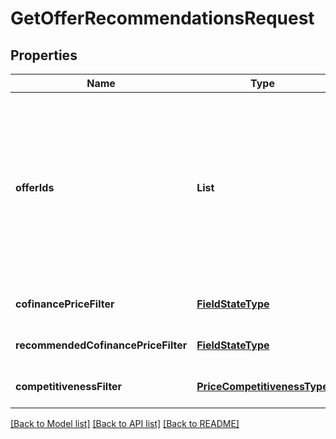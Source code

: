 # GetOfferRecommendationsRequest
## Properties

| Name | Type | Description | Notes |
|------------ | ------------- | ------------- | -------------|
| **offerIds** | **List** | Идентификаторы товаров, информация о которых нужна. ⚠️ Не используйте это поле одновременно с остальными фильтрами. Если вы хотите воспользоваться фильтрами, оставьте поле пустым. | [optional] [default to null] |
| **cofinancePriceFilter** | [**FieldStateType**](FieldStateType.md) |  | [optional] [default to null] |
| **recommendedCofinancePriceFilter** | [**FieldStateType**](FieldStateType.md) |  | [optional] [default to null] |
| **competitivenessFilter** | [**PriceCompetitivenessType**](PriceCompetitivenessType.md) |  | [optional] [default to null] |

[[Back to Model list]](../README.md#documentation-for-models) [[Back to API list]](../README.md#documentation-for-api-endpoints) [[Back to README]](../README.md)

